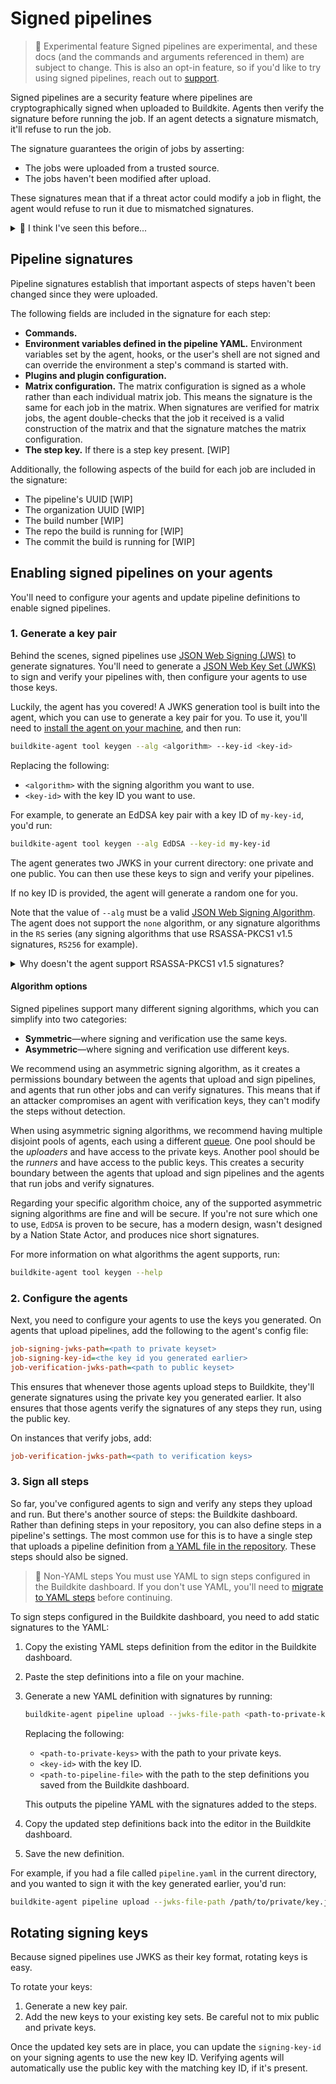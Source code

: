 # Signed pipelines

> 🚧 Experimental feature
> Signed pipelines are experimental, and these docs (and the commands and arguments referenced in them) are subject to change. This is also an opt-in feature, so if you'd like to try using signed pipelines, reach out to [support](https://buildkite.com/support).

Signed pipelines are a security feature where pipelines are cryptographically signed when uploaded to Buildkite. Agents then verify the signature before running the job. If an agent detects a signature mismatch, it'll refuse to run the job.

The signature guarantees the origin of jobs by asserting:

- The jobs were uploaded from a trusted source.
- The jobs haven't been modified after upload.

These signatures mean that if a threat actor could modify a job in flight, the agent would refuse to run it due to mismatched signatures.

<details>
  <summary>🤔 I think I've seen this before...</summary>
  <p>This work is inspired by the <a href="https://github.com/buildkite/buildkite-signed-pipeline"><code>buildkite-signed-pipeline</code></a> tool, which you could add to your agent instances. It had a similar idea—signing steps before they're uploaded to Buildkite, then verifying them when they're run. However, it had some limitations, including:</p>
  <ul>
    <li>It had to be installed on every agent instance, leading to more configuration.</li>
    <li>It only supported symmetric HS256 signatures, meaning that every verifier could also sign uploads.</li>
    <li>It couldn't sign <a href="/docs/pipelines/build-matrix">matrix steps</a>.</li>
  </ul>
  <p>This newer version of pipeline signing is built right into the agent and addresses all of these limitations. Being built into the agent, it's also easier to configure and use.</p>
  <p>Many thanks to <a href="https://www.seek.com.au/">SEEK</a>, who we collaborated with on the older version of the tool, and whose prior art has been instrumental in the development of this newer version.</p>
</details>

## Pipeline signatures

Pipeline signatures establish that important aspects of steps haven't been changed since they were uploaded.

The following fields are included in the signature for each step:

- **Commands.**
- **Environment variables defined in the pipeline YAML.** Environment variables set by the agent, hooks, or the user's shell are not signed and can override the environment a step's command is started with.
- **Plugins and plugin configuration.**
- **Matrix configuration.** The matrix configuration is signed as a whole rather than each individual matrix job. This means the signature is the same for each job in the matrix. When signatures are verified for matrix jobs, the agent double-checks that the job it received is a valid construction of the matrix and that the signature matches the matrix configuration.
- **The step key.** If there is a step key present. [WIP]

Additionally, the following aspects of the build for each job are included in the signature:

- The pipeline's UUID [WIP]
- The organization UUID [WIP]
- The build number [WIP]
- The repo the build is running for [WIP]
- The commit the build is running for [WIP]

## Enabling signed pipelines on your agents

You'll need to configure your agents and update pipeline definitions to enable signed pipelines.

### 1. Generate a key pair

Behind the scenes, signed pipelines use [JSON Web Signing (JWS)](https://datatracker.ietf.org/doc/html/rfc7797) to generate signatures. You'll need to generate a [JSON Web Key Set (JWKS)](https://datatracker.ietf.org/doc/html/rfc7517) to sign and verify your pipelines with, then configure your agents to use those keys.

Luckily, the agent has you covered! A JWKS generation tool is built into the agent, which you can use to generate a key pair for you. To use it, you'll need to [install the agent on your machine](/docs/agent/v3/installation), and then run:

```bash
buildkite-agent tool keygen --alg <algorithm> --key-id <key-id>
```

Replacing the following:

- `<algorithm>` with the signing algorithm you want to use.
- `<key-id>` with the key ID you want to use.

For example, to generate an EdDSA key pair with a key ID of `my-key-id`, you'd run:

```bash
buildkite-agent tool keygen --alg EdDSA --key-id my-key-id
```

The agent generates two JWKS in your current directory: one private and one public. You can then use these keys to sign and verify your pipelines.

If no key ID is provided, the agent will generate a random one for you.

Note that the value of `--alg` must be a valid [JSON Web Signing Algorithm](https://datatracker.ietf.org/doc/html/rfc7518#section-3). The agent does not support the `none` algorithm, or any signature algorithms in the `RS` series (any signing algorithms that use RSASSA-PKCS1 v1.5 signatures, `RS256` for example).

<details>
  <summary>Why doesn't the agent support RSASSA-PKCS1 v1.5 signatures?</summary>
  <p>In short, RSASSA-PKCS1 v1.5 signatures are less secure than the newer RSA-PSS signatures. While RSASSA-PKCS1 v1.5 signatures are still relatively secure, we want to encourage our users to use the most secure algorithms possible, so when using RSA keys, we only support RSA-PSS signatures. We also recommend looking into ECDSA and EdDSA signatures, which are more secure than RSA signatures.</p>
</details>

#### Algorithm options

Signed pipelines support many different signing algorithms, which you can simplify into two categories:

- **Symmetric**—where signing and verification use the same keys.
- **Asymmetric**—where signing and verification use different keys.

We recommend using an asymmetric signing algorithm, as it creates a permissions boundary between the agents that upload and sign pipelines, and agents that run other jobs and can verify signatures. This means that if an attacker compromises an agent with verification keys, they can't modify the steps without detection.

When using asymmetric signing algorithms, we recommend having multiple disjoint pools of agents, each using a different [queue](/docs/agent/v3/queues). One pool should be the _uploaders_ and have access to the private keys. Another pool should be the _runners_ and have access to the public keys. This creates a security boundary between the agents that upload and sign pipelines and the agents that run jobs and verify signatures.

Regarding your specific algorithm choice, any of the supported asymmetric signing algorithms are fine and will be secure. If you're not sure which one to use, `EdDSA` is proven to be secure, has a modern design, wasn't designed by a Nation State Actor, and produces nice short signatures.

For more information on what algorithms the agent supports, run:

```sh
buildkite-agent tool keygen --help
```

### 2. Configure the agents

Next, you need to configure your agents to use the keys you generated. On agents that upload pipelines, add the following to the agent's config file:

```ini
job-signing-jwks-path=<path to private keyset>
job-signing-key-id=<the key id you generated earlier>
job-verification-jwks-path=<path to public keyset>
```

This ensures that whenever those agents upload steps to Buildkite, they'll generate signatures using the private key you generated earlier. It also ensures that those agents verify the signatures of any steps they run, using the public key.

On instances that verify jobs, add:

```ini
job-verification-jwks-path=<path to verification keys>
```

### 3. Sign all steps

So far, you've configured agents to sign and verify any steps they upload and run. But there's another source of steps: the Buildkite dashboard. Rather than defining steps in your repository, you can also define steps in a pipeline's settings. The most common use for this is to have a single step that uploads a pipeline definition from [a YAML file in the repository](/docs/pipelines/defining-steps#step-defaults-pipeline-dot-yml-file). These steps should also be signed.

> 🚧 Non-YAML steps
> You must use YAML to sign steps configured in the Buildkite dashboard. If you don't use YAML, you'll need to [migrate to YAML steps](/docs/tutorials/pipeline_upgrade) before continuing.

To sign steps configured in the Buildkite dashboard, you need to add static signatures to the YAML:

1. Copy the existing YAML steps definition from the editor in the Buildkite dashboard.
1. Paste the step definitions into a file on your machine.
1. Generate a new YAML definition with signatures by running:

    ```sh
    buildkite-agent pipeline upload --jwks-file-path <path-to-private-keys> --signing-key-id <key-id> --dry-run --format yaml <path-to-pipeline-file>
    ```

    Replacing the following:
    * `<path-to-private-keys>` with the path to your private keys.
    * `<key-id>` with the key ID.
    * `<path-to-pipeline-file>` with the path to the step definitions you saved from the Buildkite dashboard.

    This outputs the pipeline YAML with the signatures added to the steps.

1. Copy the updated step definitions back into the editor in the Buildkite dashboard.
1. Save the new definition.

For example, if you had a file called `pipeline.yaml` in the current directory, and you wanted to sign it with the key generated earlier, you'd run:

```bash
buildkite-agent pipeline upload --jwks-file-path /path/to/private/key.json --signing-key-id my-key-id --dry-run --format yaml pipeline.yaml
```

## Rotating signing keys

Because signed pipelines use JWKS as their key format, rotating keys is easy.

To rotate your keys:

1. Generate a new key pair.
1. Add the new keys to your existing key sets. Be careful not to mix public and private keys.

Once the updated key sets are in place, you can update the `signing-key-id` on your signing agents to use the new key ID. Verifying agents will automatically use the public key with the matching key ID, if it's present.
